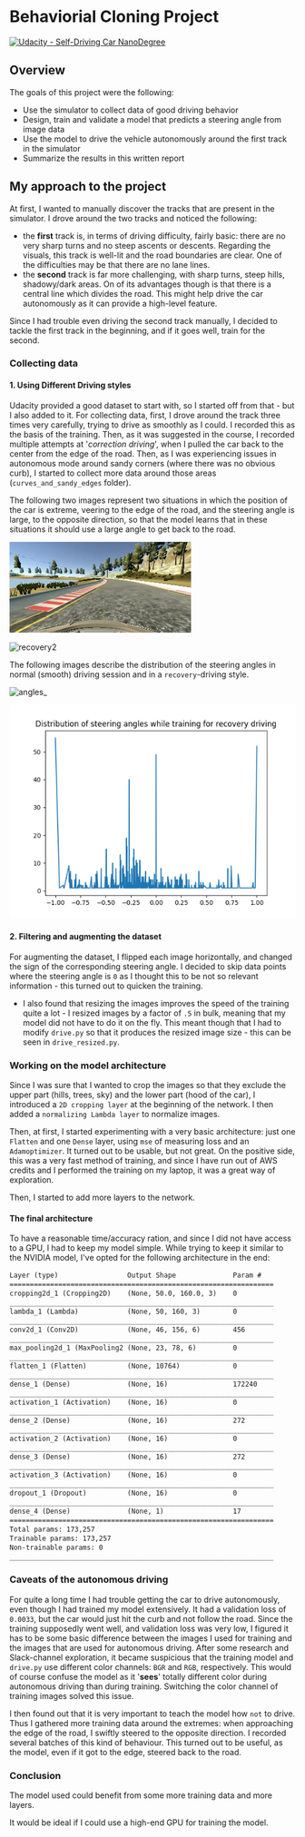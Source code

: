 # Behaviorial Cloning Project

[![Udacity - Self-Driving Car NanoDegree](https://s3.amazonaws.com/udacity-sdc/github/shield-carnd.svg)](http://www.udacity.com/drive)

Overview
---

The goals of this project were the following:
* Use the simulator to collect data of good driving behavior
* Design, train and validate a model that predicts a steering angle from image data
* Use the model to drive the vehicle autonomously around the first track in the simulator
* Summarize the results in this written report

## My approach to the project

At first, I wanted to manually discover the tracks that are present in the simulator. I drove around the two tracks and noticed the following:

- the **first** track is, in terms of driving difficulty, fairly basic: there are no very sharp turns and no steep ascents or descents. Regarding the visuals, this track is well-lit and the road boundaries are clear. One of the difficulties may be that there are no lane lines.
- the **second** track is far more challenging, with sharp turns, steep hills, shadowy/dark areas. On of its advantages though is that there is a central line which divides the road. This might help drive the car autonomously as it can provide a high-level feature.

Since I had trouble even driving the second track manually, I decided to tackle the first track in the beginning, and if it goes well, train for the second.

### Collecting data

#### 1. Using Different Driving styles

Udacity provided a good dataset to start with, so I started off from that - but I also added to it.
For collecting data, first, I drove around the track three times very carefully, trying to drive as smoothly as I could. I recorded this as the basis of the training. Then, as it was suggested in the course, I recorded multiple attempts at '*correction driving*', when I pulled the car back to the center from the edge of the road. Then, as I was experiencing issues in autonomous mode around sandy corners (where there was no obvious curb), I started to collect more data around those areas (`curves_and_sandy_edges` folder).

The following two images represent two situations in which the position of the car is extreme, veering to the edge of the road, and the steering angle is large, to the opposite direction, so that the model learns that in these situations it should use a large angle to get back to the road.  

![recovery](center_2017_12_13_17_48_24_998.jpg)

![recovery2](center_2017_12_13_17_50_28_888.jpg)

The following images describe the distribution of the steering angles in normal (smooth) driving session and in a `recovery`-driving style.

![angles_](angles.png)

![recovery_angles_](recovery_angles.png)


#### 2. Filtering and augmenting the dataset

For augmenting the dataset, I flipped each image horizontally, and changed the sign of the corresponding steering angle.
I decided to skip data points where the steering angle is `0` as I thought this to be not so relevant information - this turned out to quicken the training.



- I also found that resizing the images improves the speed of the training quite a lot - I resized images by a factor of `.5` in bulk, meaning that my model did not have to do it on the fly. This meant though that I had to modify `drive.py` so that it produces the resized image size - this can be seen in `drive_resized.py`.


### Working on the model architecture

Since I was sure that I wanted to crop the images so that they exclude the upper part (hills, trees, sky) and the lower part (hood of the car), I introduced a `2D cropping layer` at the beginning of the network. I then added a `normalizing Lambda layer` to normalize images.

Then, at first, I started experimenting with a very basic architecture: just one `Flatten` and one `Dense` layer, using `mse` of measuring loss and an `Adamoptimizer`.
It turned out to be usable, but not great. On the positive side, this was a very fast method of training, and since I have run out of AWS credits and I performed the training on my laptop, it was a great way of exploration.

Then, I started to add more layers to the network.

#### The final architecture

To have a reasonable time/accuracy ration, and since I did not have access to a GPU, I had to keep my model simple. While trying to keep it similar to the NVIDIA model, I've opted for the following architecture in the end:

```
Layer (type)                 Output Shape              Param #   
=================================================================
cropping2d_1 (Cropping2D)    (None, 50.0, 160.0, 3)    0         
_________________________________________________________________
lambda_1 (Lambda)            (None, 50, 160, 3)        0         
_________________________________________________________________
conv2d_1 (Conv2D)            (None, 46, 156, 6)        456       
_________________________________________________________________
max_pooling2d_1 (MaxPooling2 (None, 23, 78, 6)         0         
_________________________________________________________________
flatten_1 (Flatten)          (None, 10764)             0         
_________________________________________________________________
dense_1 (Dense)              (None, 16)                172240    
_________________________________________________________________
activation_1 (Activation)    (None, 16)                0         
_________________________________________________________________
dense_2 (Dense)              (None, 16)                272       
_________________________________________________________________
activation_2 (Activation)    (None, 16)                0         
_________________________________________________________________
dense_3 (Dense)              (None, 16)                272       
_________________________________________________________________
activation_3 (Activation)    (None, 16)                0         
_________________________________________________________________
dropout_1 (Dropout)          (None, 16)                0         
_________________________________________________________________
dense_4 (Dense)              (None, 1)                 17        
=================================================================
Total params: 173,257
Trainable params: 173,257
Non-trainable params: 0
_________________________________________________________________
```


### Caveats of the autonomous driving

For quite a long time I had trouble getting the car to drive autonomously, even though I had trained my model extensively. It had a validation loss of `0.0033`, but the car would just hit the curb and not follow the road. Since the training supposedly went well, and validation loss was very low, I figured it has to be some basic difference between the images I used for training and the images that are used for autonomous driving. After some research and Slack-channel exploration, it became suspicious that the training model and `drive.py` use different color channels: `BGR` and `RGB`, respectively. This would of course confuse the model as it '**sees**' totally different color during autonomous driving than during training. Switching the color channel of training images solved this issue.

I then found out that it is very important to teach the model how `not` to drive. Thus I gathered more training data around the extremes: when approaching the edge of the road, I swiftly steered to the opposite direction. I recorded several batches of this kind of behaviour. This turned out to be useful, as the model, even if it got to the edge, steered back to the road.


### Conclusion

The model used could benefit from some more training data and more layers.

It would be ideal if I could use a high-end GPU for training the model.
